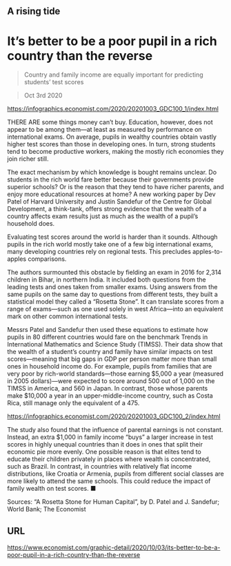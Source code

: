 ## A rising tide

# It’s better to be a poor pupil in a rich country than the reverse

> Country and family income are equally important for predicting students’ test scores

> Oct 3rd 2020



https://infographics.economist.com/2020/20201003_GDC100_1/index.html



THERE ARE some things money can’t buy. Education, however, does not appear to be among them—at least as measured by performance on international exams. On average, pupils in wealthy countries obtain vastly higher test scores than those in developing ones. In turn, strong students tend to become productive workers, making the mostly rich economies they join richer still.

The exact mechanism by which knowledge is bought remains unclear. Do students in the rich world fare better because their governments provide superior schools? Or is the reason that they tend to have richer parents, and enjoy more educational resources at home? A new working paper by Dev Patel of Harvard University and Justin Sandefur of the Centre for Global Development, a think-tank, offers strong evidence that the wealth of a country affects exam results just as much as the wealth of a pupil’s household does.

Evaluating test scores around the world is harder than it sounds. Although pupils in the rich world mostly take one of a few big international exams, many developing countries rely on regional tests. This precludes apples-to-apples comparisons.

The authors surmounted this obstacle by fielding an exam in 2016 for 2,314 children in Bihar, in northern India. It included both questions from the leading tests and ones taken from smaller exams. Using answers from the same pupils on the same day to questions from different tests, they built a statistical model they called a “Rosetta Stone”. It can translate scores from a range of exams—such as one used solely in west Africa—into an equivalent mark on other common international tests.

Messrs Patel and Sandefur then used these equations to estimate how pupils in 80 different countries would fare on the benchmark Trends in International Mathematics and Science Study (TIMSS). Their data show that the wealth of a student’s country and family have similar impacts on test scores—meaning that big gaps in GDP per person matter more than small ones in household income do. For example, pupils from families that are very poor by rich-world standards—those earning $5,000 a year (measured in 2005 dollars)—were expected to score around 500 out of 1,000 on the TIMSS in America, and 560 in Japan. In contrast, those whose parents make $10,000 a year in an upper-middle-income country, such as Costa Rica, still manage only the equivalent of a 475.



https://infographics.economist.com/2020/20201003_GDC100_2/index.html

The study also found that the influence of parental earnings is not constant. Instead, an extra $1,000 in family income “buys” a larger increase in test scores in highly unequal countries than it does in ones that split their economic pie more evenly. One possible reason is that elites tend to educate their children privately in places where wealth is concentrated, such as Brazil. In contrast, in countries with relatively flat income distributions, like Croatia or Armenia, pupils from different social classes are more likely to attend the same schools. This could reduce the impact of family wealth on test scores. ■

Sources: “A Rosetta Stone for Human Capital”, by D. Patel and J. Sandefur; World Bank; The Economist



## URL

https://www.economist.com/graphic-detail/2020/10/03/its-better-to-be-a-poor-pupil-in-a-rich-country-than-the-reverse
